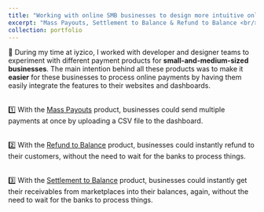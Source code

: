 ```yaml
---
title: "Working with online SMB businesses to design more intuitive online payment mechnanisms 💳"
excerpt: "Mass Payouts, Settlement to Balance & Refund to Balance <br/><img src='/images/financialservices-1.png'>"
collection: portfolio
---
```


💸 During my time at iyzico, I worked with developer and designer teams to experiment with different payment products for <b>small-and-medium-sized businesses</b>. The main intention behind all these products was to make it <b>easier</b> for these businesses to process online payments by having them easily integrate the features to their websites and dashboards.

<br/> 1️⃣ With the [Mass Payouts](https://dev.iyzipay.com/en/mass-payouts) product, businesses could send multiple payments at once by uploading a CSV file to the dashboard.

<br/> 2️⃣ With the [Refund to Balance](https://dev.iyzipay.com/en/iyzico-hesabina-iade) product, businesses could instantly refund to their customers, without the need to wait for the banks to process things.

<br/> 3️⃣ With the [Settlement to Balance](https://dev.iyzipay.com/en/iyzico-hesabina-para-transferi) product, businesses could instantly get their receivables from marketplaces into their balances, again, without the need to wait for the banks to process things.
